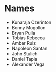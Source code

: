 # Names

* Kunaraja Czerinton
* Bonny Mogollon
* Bryan Pulla
* Tobias Rebecca
* Ambar Ruiz
* Napoleon Santan
* John Stulich
* Daniel Tapia
* Alexander Vega
